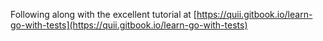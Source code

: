 Following along with the excellent tutorial at [https://quii.gitbook.io/learn-go-with-tests](https://quii.gitbook.io/learn-go-with-tests)
